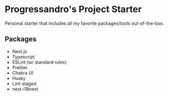 # Progressandro's Project Starter

Personal starter that includes all my favorite packages/tools out-of-the-box.

## Packages

- Next.js
- Typescript
- ESLint (w/ standard rules)
- Prettier
- Chakra UI
- Husky
- Lint-staged
- next-i18next
